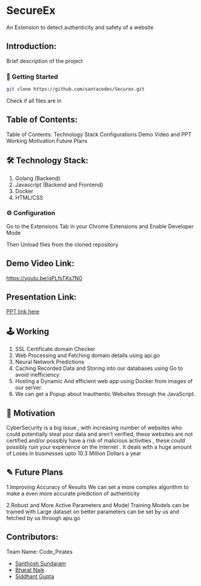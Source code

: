 # SecureEx
An Extension to detect authenticity and safety of a website


<p align="center">
</p>




## Introduction:
  Brief description of the project
  
### 🚀 Getting Started 
```bash
git clone https://github.com/santacodes/Securex.git
```
Check if all files are in

## Table of Contents:
Table of Contents:
Technology Stack 
Configurations 
Demo Video and PPT
Working 
Motivation
Future Plans

## 🛠️ Technology Stack:
  1) Golang (Backend)
  2) Javascript (Backend and Frontend)
  3) Docker
  4) HTML/CSS
### ⚙️ Configuration

Go to the Extensions Tab in your Chrome Extensions and Enable Developer Mode 

Then Unload files from the cloned repository

## Demo Video Link:
  <a href="https://youtu.be/qPLfsTKs7N0">https://youtu.be/qPLfsTKs7N0</a>
  
## Presentation Link:
  <a href="https://docs.google.com/presentation/d/1kAcHYUc53ur1qCUGguzQnOBQ_P-ce2k6mMC5PRjKj0k/edit#slide=id.g6bdca54fc3_0_26784"> PPT link here </a>
  
## 🕹️ Working

1. SSL Certificate.domain Checker 
2. Web Processing and Fetching domain details using api.go
3. Neural Network Predictions
4. Caching Recorded Data and Storing into our databases using Go to avoid inefficiency 
5. Hosting a Dynamic And efficient web app using Docker from images of our server.
6. We can get a Popup about Inauthentic Websites through the JavaScript. 

## 🚩 Motivation

CyberSecurity is a big issue , with increasing number of websites who could potentially steal your data and aren't verified, these websites are not certified and/or possibly have a risk of malicious activities , these could possibly ruin your experience on the internet .
It deals with a huge amount of Loses in businesses upto 10.3 Million Dollars a year

## ✎ Future Plans

1.Improving Accuracy of Results
We can set a more complex algorithm to make a even more accurate prediction of authenticity 

2.Robust and More Active Parameters and Model Training
Models can be trained with Large dataset on better parameters can be set by us and fetched by us through apu.go


## Contributors:

Team Name: Code_Pirates

* [Santhosh Sundaram](https://github.com/santacodes)
* [Bharat Naik](https://github.com/Naik-Bharat)
* [Siddhant Gupta](https://github.com/SidWorks01)

